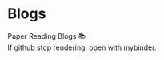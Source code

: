 # Blogs
Paper Reading Blogs 📚  
If github stop rendering, [open with mybinder](https://mybinder.org/v2/gh/ZikangXiong/blogs/main).  

